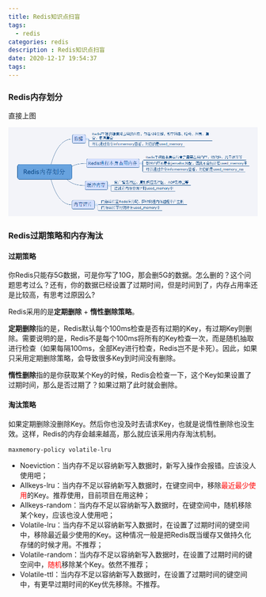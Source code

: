 ```yaml
---
title: Redis知识点扫盲
tags:
  - redis
categories: redis
description : Redis知识点扫盲
date: 2020-12-17 19:54:37
tags:
---
```

### Redis内存划分

直接上图

![Redis内存划划分](redis-known/1.png)

### Redis过期策略和内存淘汰

#### 过期策略

你Redis只能存5G数据，可是你写了10G，那会删5G的数据。怎么删的？这个问题思考过么？还有，你的数据已经设置了过期时间，但是时间到了，内存占用率还是比较高，有思考过原因么?

Redis采用的是**定期删除** + **惰性删除策略**。

**定期删除**指的是，Redis默认每个100ms检查是否有过期的Key，有过期Key则删除。需要说明的是，Redis不是每个100ms将所有的Key检查一次，而是随机抽取进行检查（如果每隔100ms，全部Key进行检查，Redis岂不是卡死）。因此，如果只采用定期删除策略，会导致很多Key到时间没有删除。

**惰性删除**指的是你获取某个Key的时候，Redis会检查一下，这个Key如果设置了过期时间，那么是否过期了？如果过期了此时就会删除。

#### 淘汰策略

如果定期删除没删除Key。然后你也没及时去请求Key，也就是说惰性删除也没生效。这样，Redis的内存会越来越高，那么就应该采用内存淘汰机制。

```
maxmemory-policy volatile-lru
```

- Noeviction：当内存不足以容纳新写入数据时，新写入操作会报错。应该没人使用吧；
- Allkeys-lru：当内存不足以容纳新写入数据时，在键空间中，移除<font color=red>最近最少使用</font>的Key。推荐使用，目前项目在用这种；
- Allkeys-random：当内存不足以容纳新写入数据时，在键空间中，随机移除某个key，应该也没人使用吧；
- Volatile-lru：当内存不足以容纳新写入数据时，在设置了过期时间的键空间中，移除最近最少使用的Key。这种情况一般是把Redis既当缓存又做持久化存储的时候才用。不推荐；
- Volatile-random：当内存不足以容纳新写入数据时，在设置了过期时间的键空间中，<font color=red>随机</font>移除某个Key。依然不推荐；
- Volatile-ttl：当内存不足以容纳新写入数据时，在设置了过期时间的键空间中，有更早过期时间的Key优先移除。不推荐。